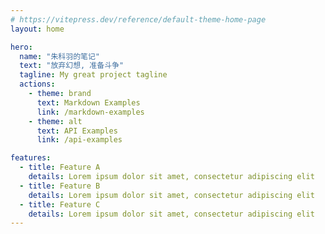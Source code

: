 ```yaml
---
# https://vitepress.dev/reference/default-theme-home-page
layout: home

hero:
  name: "朱科羽的笔记"
  text: "放弃幻想, 准备斗争"
  tagline: My great project tagline
  actions:
    - theme: brand
      text: Markdown Examples
      link: /markdown-examples
    - theme: alt
      text: API Examples
      link: /api-examples

features:
  - title: Feature A
    details: Lorem ipsum dolor sit amet, consectetur adipiscing elit
  - title: Feature B
    details: Lorem ipsum dolor sit amet, consectetur adipiscing elit
  - title: Feature C
    details: Lorem ipsum dolor sit amet, consectetur adipiscing elit
---
```


